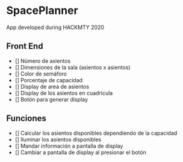 # SpacePlanner

App developed during HACKMTY 2020

## Front End

- [] Número de asientos
- [] Dimensiones de la sala (asientos x asientos)
- [] Color de semáforo
- [] Porcentaje de capacidad
- [] Display de area de asientos
- [] Display de los asientos en cuadricula
- [] Botón para generar display

## Funciones

- [] Calcular los asientos disponibles dependiendo de la capacidad
- [] Iluminar los asientos disponibles
- [] Mandar información a pantalla de display
- [] Cambiar a pantalla de display al presionar el botón
